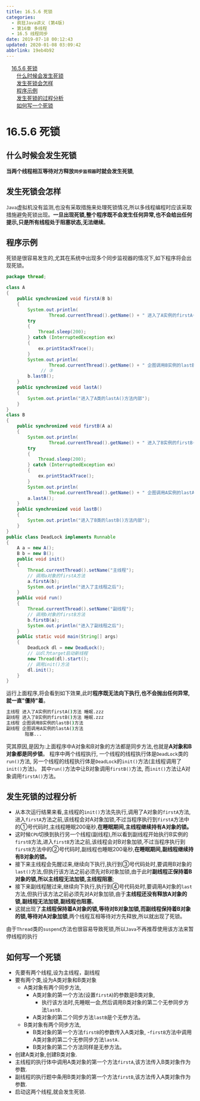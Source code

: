 ```yaml
---
title: 16.5.6 死锁
categories: 
  - 疯狂Java讲义 (第4版)
  - 第16章 多线程
  - 16.5 线程同步
date: 2019-07-18 00:12:43
updated: 2020-01-08 03:09:42
abbrlink: 19eb4b92
---
```

<div id='my_toc'><a href="/JavaReadingNotes/19eb4b92/#16-5-6-死锁" class="header_1">16.5.6 死锁</a><br><a href="/JavaReadingNotes/19eb4b92/#什么时候会发生死锁" class="header_2">什么时候会发生死锁</a><br><a href="/JavaReadingNotes/19eb4b92/#发生死锁会怎样" class="header_2">发生死锁会怎样</a><br><a href="/JavaReadingNotes/19eb4b92/#程序示例" class="header_2">程序示例</a><br><a href="/JavaReadingNotes/19eb4b92/#发生死锁的过程分析" class="header_2">发生死锁的过程分析</a><br><a href="/JavaReadingNotes/19eb4b92/#如何写一个死锁" class="header_2">如何写一个死锁</a><br></div>
<style>.header_1{margin-left: 1em;}.header_2{margin-left: 2em;}.header_3{margin-left: 3em;}.header_4{margin-left: 4em;}.header_5{margin-left: 5em;}.header_6{margin-left: 6em;}</style>
<!--more-->
<script>if (navigator.platform.search('arm')==-1){document.getElementById('my_toc').style.display = 'none';}var e,p = document.getElementsByTagName('p');while (p.length>0) {e = p[0];e.parentElement.removeChild(e);}</script>

<!--end-->
<!--SSTStart-->
# 16.5.6 死锁
## 什么时候会发生死锁
**当两个线程相互等待对方释放`同步监视器`时就会发生死锁**,
## 发生死锁会怎样
`Java`虚拟机没有监测,也没有采取措施来处理死锁情况,所以多线程编程时应该采取措施避免死锁出现。**一旦出现死锁,整个程序既不会发生任何异常,也不会给出任何提示,只是所有线程处于阻塞状态,无法继续**。
## 程序示例
死锁是很容易发生的,尤其在系统中出现多个同步监视器的情况下,如下程序将会出现死锁。
```java
package thread;

class A
{
    public synchronized void firstA(B b)
    {
        System.out.println(
                Thread.currentThread().getName() + " 进入了A实例的firstA()方法 睡眠.zzz"); // ①
        try
        {
            Thread.sleep(200);
        } catch (InterruptedException ex)
        {
            ex.printStackTrace();
        }
        System.out.println(
                Thread.currentThread().getName() + " 企图调用B实例的lastB()方法"); 
             // ③
        b.lastB();
    }
    public synchronized void lastA()
    {
        System.out.println("进入了A类的lastA()方法内部");
    }
}
class B
{
    public synchronized void firstB(A a)
    {
        System.out.println(
                Thread.currentThread().getName() + " 进入了B实例的firstB()方法 睡眠.zzz"); // ②
        try
        {
            Thread.sleep(200);
        } catch (InterruptedException ex)
        {
            ex.printStackTrace();
        }
        System.out.println(
                Thread.currentThread().getName() + " 企图调用A实例的lastA()方法"); // ④
        a.lastA();
    }
    public synchronized void lastB()
    {
        System.out.println("进入了B类的lastB()方法内部");
    }
}
public class DeadLock implements Runnable
{
    A a = new A();
    B b = new B();
    public void init()
    {
        Thread.currentThread().setName("主线程");
        // 调用a对象的firstA方法
        a.firstA(b);
        System.out.println("进入了主线程之后");
    }
    public void run()
    {
        Thread.currentThread().setName("副线程");
        // 调用b对象的firstB方法
        b.firstB(a);
        System.out.println("进入了副线程之后");
    }
    public static void main(String[] args)
    {
        DeadLock dl = new DeadLock();
        // 以dl为target启动新线程
        new Thread(dl).start();
        // 调用init()方法
        dl.init();
    }
}
```
运行上面程序,将会看到如下效果,此时**程序既无法向下执行,也不会抛出任何异常,就一直"僵持"着**。
```cmd
主线程 进入了A实例的firstA()方法 睡眠.zzz
副线程 进入了B实例的firstB()方法 睡眠.zzz
主线程 企图调用B实例的lastB()方法
副线程 企图调用A实例的lastA()方法
       阻塞...
```
究其原因,是因为:上面程序中A对象和B对象的方法都是同步方法,也就是**A对象和B对象都是同步锁**。
程序中两个线程执行,
一个线程的线程执行体是`DeadLock`类的`run()`方法,
另一个线程的线程执行体是`DeadLock`的`init()`方法(主线程调用了`init()`方法)。
其中`run()`方法中让B对象调用`firstB()`方法,
而`init()`方法让A对象调用`firstA()`方法。

## 发生死锁的过程分析
- 从本次运行结果来看,主线程的`init()`方法先执行,调用了A对象的`firstA`方法,进入`firstA`方法之前,该线程会对A对象加锁,不过当程序执行到`firstA`方法中的①号代码时,主线程睡眠200毫秒,**在睡眠期间,主线程继续持有A对象的锁。**
- 这时候`CPU`切换到执行另一个线程(副线程),所以看到副线程开始执行B实例的`firstB`方法,进入`firstB`方法之前,该线程会对B对象加锁,不过当程序执行到`firstB`方法中的②号代码时,副线程也睡眠200毫秒,**在睡眠期间,副线程继续持有B对象的锁。**
- 接下来主线程会先醒过来,继续向下执行,执行到③号代码处时,要调用B对象的`last()`方法,但执行该方法之前必须先对B对象加锁,由于此时**副线程正保持着B对象的锁,所以主线程无法加锁,主线程阻塞**;
- 接下来副线程醒过来,继续向下执行,执行到④号代码处时,要调用A对象的`last`方法,但执行该方法之前必须先对A对象加锁,由于**主线程还没有释放A对象的锁,副线程无法加锁,副线程也阻塞**。
- 这就出现了**主线程保持着A对象的锁,等待对B对象加锁,而副线程保持着B对象的锁,等待对A对象加锁**,两个线程互相等待对方先释放,所以就出现了死锁。

由于`Thread`类的`suspend`方法也很容易导致死锁,所以`Java`不再推荐使用该方法来暂停线程的执行
## 如何写一个死锁
- 先要有两个线程,设为主线程，副线程
- 要有两个类,设为A类对象和B类对象
    - A类对象有两个同步方法,
        - A类对象的第一个方法(设置`firstA`)的参数是B类对象,
          - 执行该方法时,先睡眠一会,然后调用B类对象的第二个无参同步方法`lastB.`
        - A类对象的第二个同步方法`lastB`是个无参方法。
    - B类对象有两个同步方法,
      - B类对象的第一个方法`firstB`的参数传入A类对象,
        -`firstB`方法中调用A类对象的第二个无参同步方法`lastA.`
      - B类对象的第二个方法同样是无参方法。
- 创建A类对象,创建B类对象.
- 主线程的执行体中调用A类对象的第一个方法`firstA`,该方法传入B类对象作为参数.
- 副线程的执行题中条用B类对象的第一个方法`firstB`,该方法传入A类对象作为参数.
- 启动这两个线程,就会发生死锁.
<!--SSTStop-->
